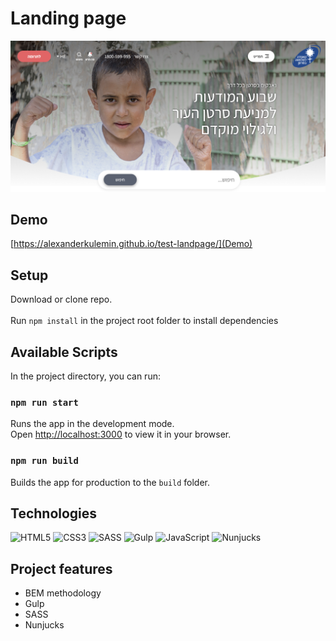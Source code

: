 # Landing page

![img.png](img.png)

## Demo

[https://alexanderkulemin.github.io/test-landpage/](Demo)

## Setup

Download or clone repo.\
\
Run `npm install` in the project root folder to install dependencies

## Available Scripts

In the project directory, you can run:

### `npm run start`

Runs the app in the development mode.\
Open [http://localhost:3000](http://localhost:3000) to view it in your browser.

### `npm run build`

Builds the app for production to the `build` folder.

## Technologies

![HTML5](https://img.shields.io/badge/html5-%23E34F26.svg?style=for-the-badge&logo=html5&logoColor=white)
![CSS3](https://img.shields.io/badge/css3-1572B6?style=for-the-badge&logo=css3&logoColor=white)
![SASS](https://img.shields.io/badge/SASS-hotpink.svg?style=for-the-badge&logo=SASS&logoColor=white)
![Gulp](https://img.shields.io/badge/gulp-%23CF4647.svg?style=for-the-badge&logo=gulp&logoColor=white)
![JavaScript](https://img.shields.io/badge/javascript-%23323330.svg?style=for-the-badge&logo=javascript&logoColor=%23F7DF1E)
![Nunjucks](https://img.shields.io/badge/nunjucks-%23000000.svg?style=for-the-badge&logo=nunjucks&logoColor=white)

## Project features

- BEM methodology
- Gulp
- SASS
- Nunjucks
